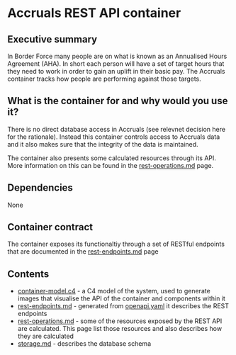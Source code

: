 # Accruals REST API container

## Executive summary
In Border Force many people are on what is known as an Annualised Hours Agreement (AHA). In short each person will have a set of target hours that they need to work in order to gain an uplift in their basic pay. The Accruals container tracks how people are performing against those targets.

## What is the container for and why would you use it?
There is no direct database access in Accruals (see relevnet decision here for the rationale). Instead this container controls access to Accruals data and it also makes sure that the integrity of the data is maintained. 

The container also presents some calculated resources through its API. More information on this can be found in the [rest-operations.md](./rest-operations.md) page.
 
## Dependencies
None

## Container contract
The container exposes its functionaltiy through a set of RESTful endpoints that are documented in the [rest-endpoints.md](./rest-endpoints.md) page

## Contents

- [container-model.c4](./container-model.c4) - a C4 model of the system, used to generate images that visualise the API of the container and components within it
- [rest-endpoints.md](./rest-endpoints.md) - generated from [openapi.yaml](../../../src/main/resources/openapi.yaml) it describes the REST endpoints
- [rest-operations.md](./rest-operations.md) - some of the resources exposed by the REST API are calculated. This page list those resources and also describes how they are calculated
- [storage.md](./storage.md) - describes the database schema
